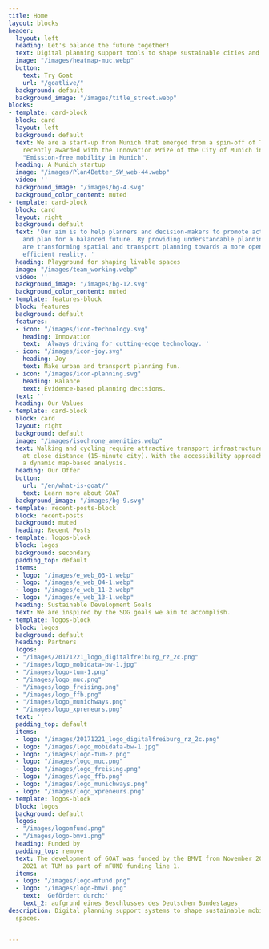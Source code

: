 ```yaml
---
title: Home
layout: blocks
header:
  layout: left
  heading: Let's balance the future together!
  text: Digital planning support tools to shape sustainable cities and regions.
  image: "/images/heatmap-muc.webp"
  button:
    text: Try Goat
    url: "/goatlive/"
  background: default
  background_image: "/images/title_street.webp"
blocks:
- template: card-block
  block: card
  layout: left
  background: default
  text: We are a start-up from Munich that emerged from a spin-off of TUM and was
    recently awarded with the Innovation Prize of the City of Munich in the category
    "Emission-free mobility in Munich".
  heading: A Munich startup
  image: "/images/Plan4Better_SW_web-44.webp"
  video: ''
  background_image: "/images/bg-4.svg"
  background_color_content: muted
- template: card-block
  block: card
  layout: right
  background: default
  text: 'Our aim is to help planners and decision-makers to promote active mobility
    and plan for a balanced future. By providing understandable planning tools, we
    are transforming spatial and transport planning towards a more open, joyful and
    efficient reality. '
  heading: Playground for shaping livable spaces
  image: "/images/team_working.webp"
  video: ''
  background_image: "/images/bg-12.svg"
  background_color_content: muted
- template: features-block
  block: features
  background: default
  features:
  - icon: "/images/icon-technology.svg"
    heading: Innovation
    text: 'Always driving for cutting-edge technology. '
  - icon: "/images/icon-joy.svg"
    heading: Joy
    text: Make urban and transport planning fun.
  - icon: "/images/icon-planning.svg"
    heading: Balance
    text: Evidence-based planning decisions.
  text: ''
  heading: Our Values
- template: card-block
  block: card
  layout: right
  background: default
  image: "/images/isochrone_amenities.webp"
  text: Walking and cycling require attractive transport infrastructure and destinations
    at close distance (15-minute city). With the accessibility approach, GOAT offers
    a dynamic map-based analysis.
  heading: Our Offer
  button:
    url: "/en/what-is-goat/"
    text: Learn more about GOAT
  background_image: "/images/bg-9.svg"
- template: recent-posts-block
  block: recent-posts
  background: muted
  heading: Recent Posts
- template: logos-block
  block: logos
  background: secondary
  padding_top: default
  items:
  - logo: "/images/e_web_03-1.webp"
  - logo: "/images/e_web_04-1.webp"
  - logo: "/images/e_web_11-2.webp"
  - logo: "/images/e_web_13-1.webp"
  heading: Sustainable Development Goals
  text: We are inspired by the SDG goals we aim to accomplish.
- template: logos-block
  block: logos
  background: default
  heading: Partners
  logos:
  - "/images/20171221_logo_digitalfreiburg_rz_2c.png"
  - "/images/logo_mobidata-bw-1.jpg"
  - "/images/logo-tum-1.png"
  - "/images/logo_muc.png"
  - "/images/logo_freising.png"
  - "/images/logo_ffb.png"
  - "/images/logo_munichways.png"
  - "/images/logo_xpreneurs.png"
  text: ''
  padding_top: default
  items:
  - logo: "/images/20171221_logo_digitalfreiburg_rz_2c.png"
  - logo: "/images/logo_mobidata-bw-1.jpg"
  - logo: "/images/logo-tum-2.png"
  - logo: "/images/logo_muc.png"
  - logo: "/images/logo_freising.png"
  - logo: "/images/logo_ffb.png"
  - logo: "/images/logo_munichways.png"
  - logo: "/images/logo_xpreneurs.png"
- template: logos-block
  block: logos
  background: default
  logos:
  - "/images/logomfund.png"
  - "/images/logo-bmvi.png"
  heading: Funded by
  padding_top: remove
  text: The development of GOAT was funded by the BMVI from November 2019 to February
    2021 at TUM as part of mFUND funding line 1.
  items:
  - logo: "/images/logo-mfund.png"
  - logo: "/images/logo-bmvi.png"
    text: 'Gefördert durch:'
    text_2: aufgrund eines Beschlusses des Deutschen Bundestages
description: Digital planning support systems to shape sustainable mobility and liveable
  spaces.


---
```

